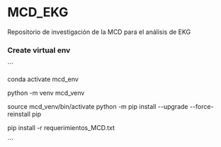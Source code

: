 # MCD_EKG
Repositorio de investigación de la MCD para el análisis de EKG


### Create virtual env

´´´

conda activate mcd_env

python -m venv mcd_venv

source mcd_venv/bin/activate
python -m pip install --upgrade --force-reinstall pip

pip install -r requerimientos_MCD.txt

´´´